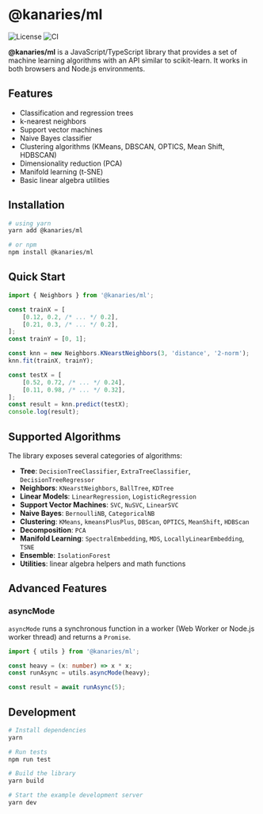 # @kanaries/ml

![License](https://img.shields.io/github/license/kanaries/ml?color=%23FF7575)
![CI](https://github.com/kanaries/ml/actions/workflows/ci.yml/badge.svg)

**@kanaries/ml** is a JavaScript/TypeScript library that provides a set of machine learning algorithms with an API similar to scikit-learn. It works in both browsers and Node.js environments.

## Features

- Classification and regression trees
- k-nearest neighbors
- Support vector machines
- Naive Bayes classifier
- Clustering algorithms (KMeans, DBSCAN, OPTICS, Mean Shift, HDBSCAN)
- Dimensionality reduction (PCA)
- Manifold learning (t-SNE)
- Basic linear algebra utilities

## Installation

```sh
# using yarn
yarn add @kanaries/ml

# or npm
npm install @kanaries/ml
```

## Quick Start

```js
import { Neighbors } from '@kanaries/ml';

const trainX = [
    [0.12, 0.2, /* ... */ 0.2],
    [0.21, 0.3, /* ... */ 0.2],
];
const trainY = [0, 1];

const knn = new Neighbors.KNearstNeighbors(3, 'distance', '2-norm');
knn.fit(trainX, trainY);

const testX = [
    [0.52, 0.72, /* ... */ 0.24],
    [0.11, 0.98, /* ... */ 0.32],
];
const result = knn.predict(testX);
console.log(result);
```

## Supported Algorithms

The library exposes several categories of algorithms:

 - **Tree**: `DecisionTreeClassifier`, `ExtraTreeClassifier`, `DecisionTreeRegressor`
- **Neighbors**: `KNearstNeighbors`, `BallTree`, `KDTree`
- **Linear Models**: `LinearRegression`, `LogisticRegression`
- **Support Vector Machines**: `SVC`, `NuSVC`, `LinearSVC`
- **Naive Bayes**: `BernoulliNB`, `CategoricalNB`
- **Clustering**: `KMeans`, `kmeansPlusPlus`, `DBScan`, `OPTICS`, `MeanShift`, `HDBScan`
- **Decomposition**: `PCA`
- **Manifold Learning**: `SpectralEmbedding`, `MDS`, `LocallyLinearEmbedding`, `TSNE`
- **Ensemble**: `IsolationForest`
- **Utilities**: linear algebra helpers and math functions

## Advanced Features

### asyncMode

`asyncMode` runs a synchronous function in a worker (Web Worker or Node.js worker thread) and returns a `Promise`.

```ts
import { utils } from '@kanaries/ml';

const heavy = (x: number) => x * x;
const runAsync = utils.asyncMode(heavy);

const result = await runAsync(5);
```

## Development

```sh
# Install dependencies
yarn

# Run tests
npm run test

# Build the library
yarn build

# Start the example development server
yarn dev
```

